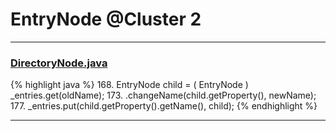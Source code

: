 # EntryNode @Cluster 2

***

### [DirectoryNode.java](https://searchcode.com/codesearch/view/15642286/)
{% highlight java %}
168. EntryNode child = ( EntryNode ) _entries.get(oldName);
173.         .changeName(child.getProperty(), newName);
177.         _entries.put(child.getProperty().getName(), child);
{% endhighlight %}

***

